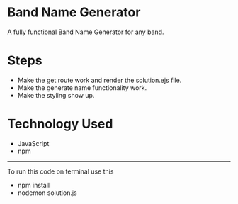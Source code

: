 # Band Name Generator
A fully functional Band Name Generator for any band.

# Steps 
- Make the get route work and render the solution.ejs file.
- Make the generate name functionality work.
- Make the styling show up.

# Technology Used
- JavaScript
- npm
 
---
To run this code on terminal use this
- npm install
- nodemon solution.js
   
